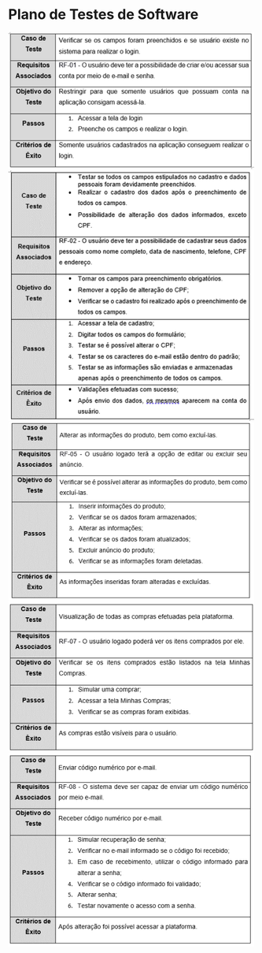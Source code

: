 # Plano de Testes de Software

<img src="/docs/img/planoTeste1.png" width="500"> 

<img src="/docs/img/planoTeste2.png" width="500"> 





<img src="/docs/img/planoTeste5.png" width="500"> 



<img src="/docs/img/planoTeste7.png" width="500"> 


<img src="/docs/img/planoTeste8.png" width="500"> 